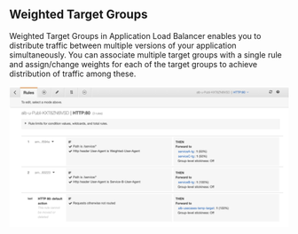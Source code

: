 ## Weighted Target Groups

Weighted Target Groups in Application Load Balancer enables you to distribute traffic between multiple versions of your application simultaneously. You can associate multiple target groups with a single rule and assign/change weights for each of the target groups to achieve distribution of traffic among these.


![](./images/weighted-routing.png)